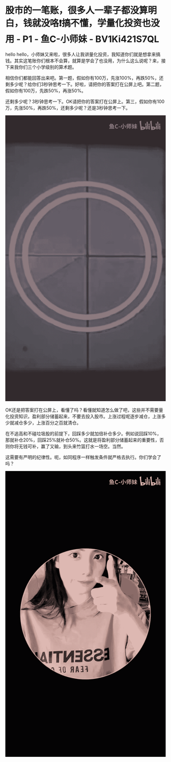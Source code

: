 # 股市的一笔账，很多人一辈子都没算明白，钱就没咯❗搞不懂，学量化投资也没用 - P1 - 鱼C-小师妹 - BV1Ki421S7QL

hello hello，小师妹又来啦，很多人让我讲量化投资，我知道你们就是想拿来搞钱。其实这笔账你们根本不会算，就算是学会了也没用，为什么这么说呢？来，接下来我你们三个小学级别的算术题。

相信你们都能回答出来吧。第一题，假如你有100万，先涨100%，再跌50%，还剩多少呢？给你们3秒钟思考一下。好啦，请把你的答案打在公屏上吧。第二题，假如你有100万，先跌50%，再涨50%。

还剩多少呢？3秒钟思考一下。OK请把你的答案打在公屏上。第三，假如你有100万，先涨50%，再跌50%，还剩多少呢？还是3秒钟思考一下。



![](img/f79d67aa22787cca60df811ce8085311_1.png)

OK还是把答案打在公屏上，看懂了吗？看懂就知道怎么做了吧，这些并不需要量化投资知识，盈利部分储蓄起来，不要去投入股市。上涨过程呢逐步减仓，上涨多少就减仓多少，上涨百分之百就清仓。

在不追高和不碰垃圾股的前提下，回踩多少就加倍补仓多少。例如说回踩10%，那就补仓20%，回踩25%就补仓50%。这就是将盈利部分储蓄起来的重要性，否则你将无钱可补，赢了又输，到头来竹篮打水一场空。当然。

这需要有严明的纪律性。呃，如同程序一样触发条件就严格去执行。你们学会了吗？

![](img/f79d67aa22787cca60df811ce8085311_3.png)
